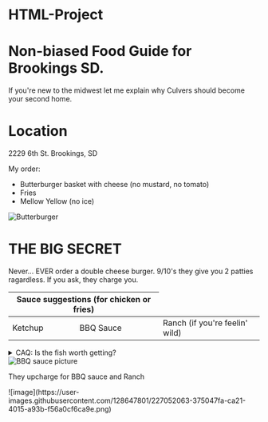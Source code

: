 # HTML-Project
<!DOCTYPE html>
<html>
<head>
<title>Mason's Culvers Best</title>
</head>
<body>

<h1>Non-biased Food Guide for Brookings SD.</h1>
<p>If you're new to the midwest let me explain why Culvers should become your second home.
</p>
  
  <!DOCTYPE html>
<html>
<body>

<h1>Location</h1>
<p>2229 6th St. Brookings, SD</p>

</body>
</html>

<p>My order: <p>
<ul>
  <li>Butterburger basket with cheese (no mustard, no tomato)</li>
  <li>Fries</li>
  <li>Mellow Yellow (no ice)</li>
</ul>

     
<img class="fit-picture"
     src="![butterburgers](https://user-images.githubusercontent.com/128647801/227053034-ccb134a6-7939-4479-8ff0-0bc1d471f79f.jpeg)"
     alt="Butterburger">


<h1>THE BIG SECRET</h1>

<p>Never... EVER order a double cheese burger. 9/10's they give you 2 patties ragardless. If you ask, they charge you.</p>

<table>
    <thead>
        <tr>
            <th colspan="2">Sauce suggestions (for chicken or fries)</th>
        </tr>
    </thead>
    <tbody>
        <tr>
            <td>Ketchup</td>
            <td>BBQ Sauce</td>
            <td>Ranch (if you're feelin' wild)</td>
        </tr>
    </tbody>
</table>


<details>
   
   
   <summary>CAQ: Is the fish worth getting?</summary>
    Wouldn't know.

</details>

<div class="warning">
    <img src="/media/examples/leopard.jpg"
         alt="BBQ sauce picture">
    <p>They upcharge for BBQ sauce and Ranch</p>
</div>




</body>
</html>
![image](https://user-images.githubusercontent.com/128647801/227052063-375047fa-ca21-4015-a93b-f56a0cf6ca9e.png)

